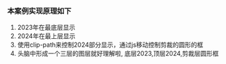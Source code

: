 ### 本案例实现原理如下

1. 2023年在最底层显示
2. 2024年在最上层显示
3. 使用clip-path来控制2024部分显示，通过js移动控制剪裁的圆形的框
4. 头脑中形成一个三层的图层就好理解啦, 底层2023,顶层2024,剪裁层圆形框